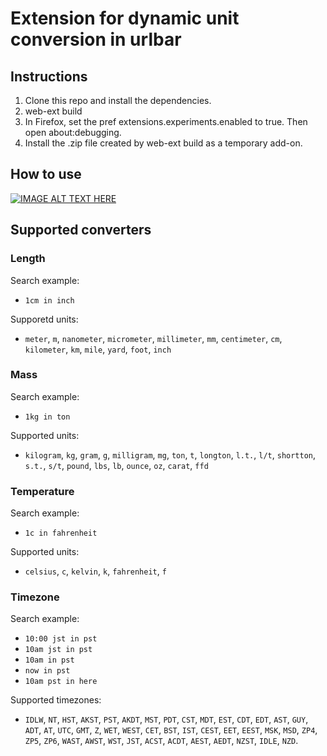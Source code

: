 # Extension for dynamic unit conversion in urlbar

## Instructions
1. Clone this repo and install the dependencies.
2. web-ext build
3. In Firefox, set the pref extensions.experiments.enabled to true. Then open about:debugging.
4. Install the .zip file created by web-ext build as a temporary add-on.

## How to use
[![IMAGE ALT TEXT HERE](https://img.youtube.com/vi/kChK0k1AYF0/0.jpg)](https://www.youtube.com/watch?v=kChK0k1AYF0RE)

## Supported converters
### Length
Search example:
+ `1cm in inch`

Supporetd units:
+ `meter`, `m`, `nanometer`, `micrometer`, `millimeter`, `mm`, `centimeter`, `cm`, `kilometer`, `km`, `mile`, `yard`, `foot`,  `inch`

### Mass
Search example:
+ `1kg in ton`

Supported units:
+ `kilogram`, `kg`, `gram`, `g`, `milligram`, `mg`, `ton`, `t`, `longton`, `l.t.`, `l/t`, `shortton`, `s.t.`, `s/t`, `pound`, `lbs`, `lb`, `ounce`, `oz`, `carat`, `ffd`

### Temperature
Search example:
+ `1c in fahrenheit`

Supported units:
+ `celsius`, `c`, `kelvin`, `k`, `fahrenheit`, `f`

### Timezone
Search example:
+ `10:00 jst in pst`
+ `10am jst in pst`
+ `10am in pst`
+ `now in pst`
+ `10am pst in here`

Supported timezones:
+ `IDLW`, `NT`, `HST`, `AKST`, `PST`, `AKDT`, `MST`, `PDT`, `CST`, `MDT`, `EST`, `CDT`, `EDT`, `AST`, `GUY`, `ADT`, `AT`, `UTC`, `GMT`, `Z`, `WET`, `WEST`, `CET`, `BST`, `IST`, `CEST`, `EET`, `EEST`, `MSK`, `MSD`, `ZP4`, `ZP5`, `ZP6`, `WAST`, `AWST`, `WST`, `JST`, `ACST`, `ACDT`, `AEST`, `AEDT`, `NZST`, `IDLE`, `NZD`.

